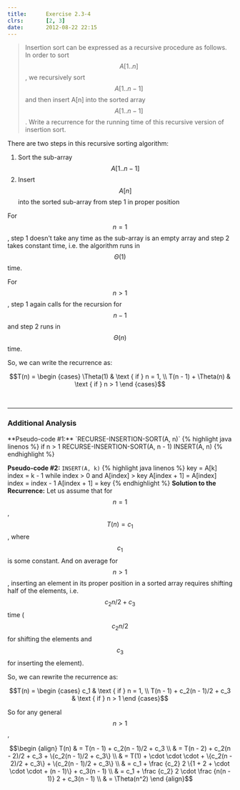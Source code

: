 ```yaml
---
title:      Exercise 2.3-4
clrs:       [2, 3]
date:       2012-08-22 22:15
---
```


>Insertion sort can be expressed as a recursive procedure as follows. In order to sort $$A[1 . . n]$$, we recursively sort $$A[1 . . n−1]$$ and then insert A[n] into the sorted array $$A[1 . . n − 1]$$. Write a recurrence for the running time of this recursive version of insertion sort.

There are two steps in this recursive sorting algorithm:

1. Sort the sub-array $$A[1 .. n - 1]$$
2. Insert $$A[n]$$ into the sorted sub-array from step 1 in proper position

For $$n = 1$$, step 1 doesn't take any time as the sub-array is an empty array and step 2 takes constant time, i.e. the algorithm runs in $$\Theta(1)$$ time.

For $$n > 1$$, step 1 again calls for the recursion for $$n - 1$$ and step 2 runs in $$\Theta(n)$$ time.

So, we can write the recurrence as:

$$T(n) = \begin {cases}
    \Theta(1)               & \text { if } n = 1, \\
    T(n - 1) + \Theta(n)    & \text { if } n > 1
\end {cases}$$

<br/>
<hr/>
<div class="text-center"><h3>Additional Analysis</h3></div>
**Pseudo-code #1:** `RECURSE-INSERTION-SORT(A, n)`
{% highlight java linenos %}
if n > 1
    RECURSE-INSERTION-SORT(A, n - 1)
    INSERT(A, n)
{% endhighlight %}

**Pseudo-code #2:** `INSERT(A, k)`
{% highlight java linenos %}
key = A[k]
index = k - 1
while index > 0 and A[index] > key
    A[index + 1] = A[index]
    index = index - 1
A[index + 1] = key
{% endhighlight %}
**Solution to the Recurrence:** Let us assume that for $$n = 1$$, $$T(n) = c_1$$, where $$c_1$$ is some constant. And on average for $$n > 1$$, inserting an element in its proper position in a sorted array requires shifting half of the elements, i.e. $$c_2n/2 + c_3$$ time ($$c_2n/2$$ for shifting the elements and $$c_3$$ for inserting the element).

So, we can rewrite the recurrence as:

$$T(n) = \begin {cases}
    c_1                        & \text { if } n = 1, \\
    T(n - 1) + c_2(n - 1)/2 + c_3    & \text { if } n > 1
\end {cases}$$

So for any general $$n > 1$$,

$$\begin {align}
T(n) & = T(n - 1) + c_2(n - 1)/2 + c_3 \\
     & = T(n - 2) + c_2(n - 2)/2 + c_3 + \{c_2(n - 1)/2 + c_3\} \\
     & = T(1) + \cdot \cdot \cdot + \{c_2(n - 2)/2 + c_3\} + \{c_2(n - 1)/2 + c_3\} \\
     & = c_1 + \frac {c_2} 2 \{1 + 2 + \cdot \cdot \cdot + (n - 1)\} + c_3(n - 1) \\
     & = c_1 + \frac {c_2} 2 \cdot \frac {n(n - 1)} 2 + c_3(n - 1) \\
     & = \Theta(n^2)
\end {align}$$